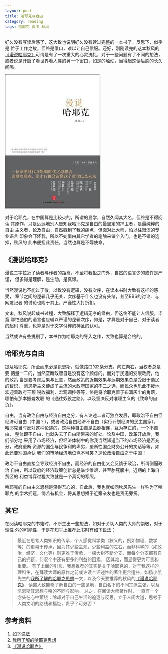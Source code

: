 ```yaml
---
layout: post
title: 哈耶克与自由
category: reading
tags: 哈耶克 自由 秋风
---
```


好久没有写读后感了，这大致也说明好久没有读过完整的一本书了，反思下，似乎是
忙于工作之故，但终是借口，难以让自己信服。还好，刚刚读完的这本秋风的
[《漫说哈耶克》][《漫说哈耶克》]可谓是有了一次重大的心灵洗礼，对于一些问题有了不同的想法，
或者说是开启了看世界看人类的另一个窗口，如是的触动，当得起这读后感的长久
间隔。

![heyeke](/assets/images/qiufeng-hayeke.jpg)

对于哈耶克，在中国算是比较火的，所谓的显学，自然久闻其大名，但终是不得阅读
其原作，只是远远地别人告知我哈耶克是自由的最坚定的捍卫者，是最纯粹的自由
主义者，论及自由，自然戳到了我的痛点，但面对此大师，怕以往艰涩的专业语言
印象会吓坏我，所以不妨借由其它学者的笔触来做个入门，也是不错的选择，秋风的
此书便担此责任，当然也算是不辱使命。

## 《漫说哈耶克》

漫说二字拉近了读者与作者的距离，不至将我拒之门外，自然的语言少的或许是严谨，
但多得是理解，是生动，是真谛。

当然漫说也不能过于散，以致没有逻辑，没有次序，在读本书时大致有这样的感受，
章节之间的逻辑几乎无关，次序基于什么也没有头绪，甚至BBS的讨论、与网友记者
的讨论也附于其上，严谨性大打折扣。

文末，秋风说起成书过程，大致解释了逻辑无序的缘由，但这终不能让人信服，毕竟
哪怕通俗的语言也应辅以严谨的逻辑次序，如是，才算是对于自己、对于读者的起码
尊重，也算是对于文字付梓的神圣的认可。

当然或许有些挑剔了，本书作为哈耶克的导入之作，大致也算是合格的。

## 哈耶克与自由

提及哈耶克，所至而来必是凯恩斯，就像路口的2条分支，向左向右，当权者总是要
掂量一二的，当然垄断政府自是没有这个顾虑的。而对于民选的受限政府，他的政策
当是要考虑后果与民意，然而政策的近期效果与远期效果总是受限于选民的智识，
凯恩斯主义便成了主流的大政府国家的不二之选，而民众也乐此不疲地欢迎着政府干预
税收福利、宏观调控等等，终是将哈耶克置于布满灰尘的角落，哪怕有那本振聋发聩
的《通往奴役之路》，以及坚决反对唯理主义的《致命的自负》。

自由，当有政治自由与经济自由之分，有人论述二者可独立发展，即政治不自由但
经济可自由（中国？），或者政治自由经济不自由（实行计划经济的民主国家），
哈耶克当时反对这种论述的，这两种自由自是血脉相连，互为存亡的，一个不自由，
整体即不自由，也就失去了自由所带来的好处。论及中国，改革开放后，我们部分地
采用了市场经济，但经济体制中的你我当然知道当下的市场经济是否充分，政府垄断
资源的国企与民争利的卑劣，垄断性国企财务公开的笑话等等，如此还要别国承认
我们的市场经济地位岂不可笑？遑论政治自由之于中国！

政治不自由直接会导致经济不自由，而经济的自由化又会反馈于政治，所谓倒逼政治
自由，所以政府的经济政策创新总是举步维艰，甚至胎死腹中，近期的上海自贸区的
利益博弈过程大致就是一个真切的写照。

哈耶克的自由主义思想是深得吾心的，自此后，我也就如同秋风先生一样称为了哈耶克
的学术拥趸，倘若有机会，将其思想播于近旁亲友也是责无旁贷。


## 其它

在阅读哈耶克的书籍时，不断生出一些想法，如对于关切人类的大师的崇敬，对于理性
外的可能性，于是在知乎上推荐此书时有[如下说法][如下说法]：


> 最近在思考人类知识的传承，个人感觉科学类（狭义的，例如物理、数学等）的更易于传承，因为其少些主观，少些利益的左右，而非科学的（如政治，经济，文化等）则更难于传承，一棵大树不断分支，而每个分支都有自己的拥趸，何况个中还有更多的利益的因素。
> 因其难，而显得更为可贵和重要。
> 有了上面的引言，我想推荐的其实是关于哈耶克的，对于我这样的理科生，在拜读大师的原作之前或许读个评述性的著作更合适些，如杨小凯先生的[我所了解的哈耶克思想][我所了解的哈耶克思想]一文，以及今天要推荐的秋风的[《漫说哈耶克》][《漫说哈耶克》]，读罢大致能够了解自由的一些见地，自由名下的不同宗派主张，以及凯恩斯其思想与哈的不同与影响。
> 总之，在阅读大师著作时，一直有一个念头在心中萦绕：除却对于自己生活的追逐与反思，立于人间大道，思考于人类文明的路线和福祉，贵乎？可效否？




## 参考资料
1. [如下说法][如下说法]
2. [我所了解的哈耶克思想][我所了解的哈耶克思想]
3. [《漫说哈耶克》][《漫说哈耶克》]


[如下说法]: http://www.zhihu.com/question/21809217/answer/19393435
[我所了解的哈耶克思想]: http://www.21ccom.net/articles/lsjd/jwxd/article_2010081215513.html
[《漫说哈耶克》]: http://book.douban.com/subject/24758495/

